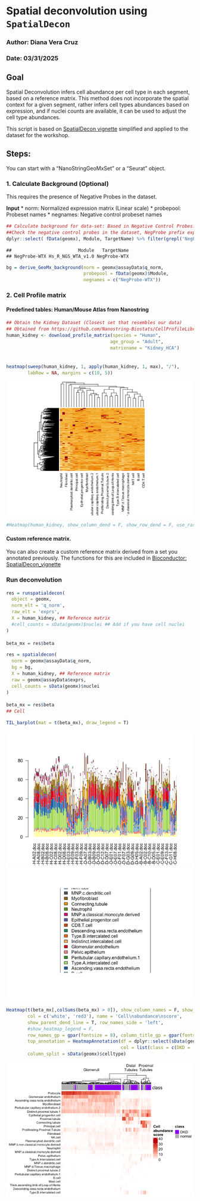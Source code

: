 # Spatial deconvolution using `SpatialDecon`
### Author: Diana Vera Cruz
### Date: 03/31/2025


## Goal

Spatial Deconvolution infers cell abundance per cell type in each
segment, based on a reference matrix. This method does not incorporate
the spatial context for a given segment, rather infers cell types
abundances based on expression, and if nuclei counts are available, it
can be used to adjust the cell type abundances.

This script is based on [SpatialDecon vignette](https://bioconductor.org/packages/release/bioc/vignettes/SpatialDecon/inst/doc/SpatialDecon_vignette_NSCLC.html)
simplified and applied to the dataset for the workshop.


## Steps:

You can start with a “NanoStringGeoMxSet” or a “Seurat” object.

### 1. Calculate Background (Optional)

This requires the presence of Negative Probes in the dataset.

**Input** \* norm: Normalized expression matrix (Linear scale) \*
probepool: Probeset names \* negnames: Negative control probeset names

``` r
## Calculate background for data-set: Based in Negative Control Probes. For each probeset, one value in negnames. 
##Check the negative control probes in the dataset, NegProbe prefix expected for most probesets. 
dplyr::select( fData(geomx), Module, TargetName) %>% filter(grepl('NegProbe', TargetName))
```

    ##                         Module   TargetName
    ## NegProbe-WTX Hs_R_NGS_WTA_v1.0 NegProbe-WTX

``` r
bg = derive_GeoMx_background(norm = geomx@assayData$q_norm,
                             probepool = fData(geomx)$Module,
                             negnames = c("NegProbe-WTX"))
```

### 2. Cell Profile matrix

#### Predefined tables: Human/Mouse Atlas from Nanostring

``` r
## Obtain the Kidney Dataset (Closest set that resembles our data)
## Obtained from https://github.com/Nanostring-Biostats/CellProfileLibrary/tree/master
human_kidney <- download_profile_matrix(species = "Human",
                                       age_group = "Adult", 
                                       matrixname = "Kidney_HCA")


heatmap(sweep(human_kidney, 1, apply(human_kidney, 1, max), "/"),
        labRow = NA, margins = c(10, 5))
```

![](geomx_SpatialDecon_files/figure-gfm/unnamed-chunk-2-1.png)<!-- -->

``` r
#Heatmap(human_kidney, show_column_dend = F, show_row_dend = F, use_raster = T)
```

#### Custom reference matrix.

You can also create a custom reference matrix derived from a set you
annotated previously. The functions for this are included in <a
href="https://bioconductor.org/packages/release/bioc/vignettes/SpatialDecon/inst/doc/SpatialDecon_vignette_NSCLC.html"
class="uri">Bioconductor: SpatialDecon_vignette</a>

### Run deconvolution

``` r
res = runspatialdecon(
  object = geomx, 
  norm_elt = 'q_norm', 
  raw_elt = 'exprs',
  X = human_kidney, ## Reference matrix
  #cell_counts = sData(geomx)$nuclei ## Add if you have cell nuclei
)

beta_mx = res$beta
```

``` r
res = spatialdecon(
  norm = geomx@assayData$q_norm, 
  bg = bg,
  X = human_kidney, ## Reference matrix
  raw = geomx@assayData$exprs,
  cell_counts = sData(geomx)$nuclei 
)

beta_mx = res$beta
## Cell
```

``` r
TIL_barplot(mat = t(beta_mx), draw_legend = T)
```

![](geomx_SpatialDecon_files/figure-gfm/unnamed-chunk-5-1.png)<!-- -->![](geomx_SpatialDecon_files/figure-gfm/unnamed-chunk-5-2.png)<!-- -->

``` r
Heatmap(t(beta_mx[,colSums(beta_mx) > 0]), show_column_names = F, show_row_dend = F,
        col = c('white', 'red3'), name = 'Cell\nabundance\nscore',
        show_parent_dend_line = T, row_names_side = 'left',
        #show_heatmap_legend = F, 
        row_names_gp = gpar(fontsize = 8), column_title_gp = gpar(fontsize = 10),
        top_annotation = HeatmapAnnotation(df = dplyr::select(sData(geomx), class), 
                                           col = list(class = c(DKD = 'purple', normal = 'grey'))),
        column_split = sData(geomx)$celltype)
```

![](geomx_SpatialDecon_files/figure-gfm/unnamed-chunk-6-1.png)<!-- -->
